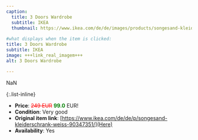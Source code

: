```yaml
---
caption:
  title: 3 Doors Wardrobe
  subtitle: IKEA
  thumbnail: https://www.ikea.com/de/de/images/products/songesand-kleiderschrank-weiss__0555120_pe660185_s5.jpg
  
#what displays when the item is clicked:
title: 3 Doors Wardrobe
subtitle: IKEA
image: +++link_real_imagem+++
alt: 3 Doors Wardrobe

---
```

NaN

{:.list-inline} 
- **Price**: <span style="color:red"><del>249 EUR</del></span> <span style="color:green">**99.0**</span> EUR!
- **Condition**: Very good
- **Original item link**: [https://www.ikea.com/de/de/p/songesand-kleiderschrank-weiss-90347351/](Here)
- **Availability**: Yes
